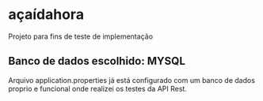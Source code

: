 # açaídahora
Projeto para fins de teste de implementação

## Banco de dados escolhido: MYSQL
Arquivo application.properties já está configurado com um banco de dados proprio e funcional onde realizei os testes da API Rest.
